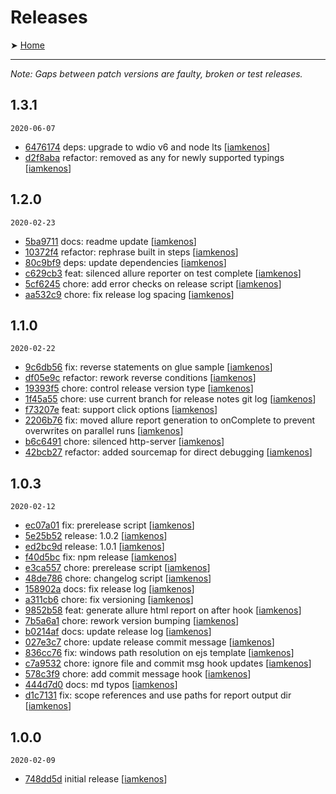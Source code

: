 # Releases

➤ [Home](../README.md)

---

_Note: Gaps between patch versions are faulty, broken or test releases._

## 1.3.1

`2020-06-07`

- [6476174](https://github.com//iamkenos/ellie/commit/6476174) deps: upgrade to wdio v6 and node lts [[iamkenos](https://github.com/iamkenos)]
- [d2f8aba](https://github.com//iamkenos/ellie/commit/d2f8aba) refactor: removed as any for newly supported typings [[iamkenos](https://github.com/iamkenos)]

## 1.2.0

`2020-02-23`

- [5ba9711](https://github.com//iamkenos/ellie/commit/5ba9711) docs: readme update [[iamkenos](https://github.com/iamkenos)]
- [10372f4](https://github.com//iamkenos/ellie/commit/10372f4) refactor: rephrase built in steps [[iamkenos](https://github.com/iamkenos)]
- [80c9bf9](https://github.com//iamkenos/ellie/commit/80c9bf9) deps: update dependencies [[iamkenos](https://github.com/iamkenos)]
- [c629cb3](https://github.com//iamkenos/ellie/commit/c629cb3) feat: silenced allure reporter on test complete [[iamkenos](https://github.com/iamkenos)]
- [5cf6245](https://github.com//iamkenos/ellie/commit/5cf6245) chore: add error checks on release script [[iamkenos](https://github.com/iamkenos)]
- [aa532c9](https://github.com//iamkenos/ellie/commit/aa532c9) chore: fix release log spacing [[iamkenos](https://github.com/iamkenos)]

## 1.1.0

`2020-02-22`

- [9c6db56](https://github.com//iamkenos/ellie/commit/9c6db56) fix: reverse statements on glue sample [[iamkenos](https://github.com/iamkenos)]
- [df05e9c](https://github.com//iamkenos/ellie/commit/df05e9c) refactor: rework reverse conditions [[iamkenos](https://github.com/iamkenos)]
- [19393f5](https://github.com//iamkenos/ellie/commit/19393f5) chore: control release version type [[iamkenos](https://github.com/iamkenos)]
- [1f45a55](https://github.com//iamkenos/ellie/commit/1f45a55) chore: use current branch for release notes git log [[iamkenos](https://github.com/iamkenos)]
- [f73207e](https://github.com//iamkenos/ellie/commit/f73207e) feat: support click options [[iamkenos](https://github.com/iamkenos)]
- [2206b76](https://github.com//iamkenos/ellie/commit/2206b76) fix: moved allure report generation to onComplete to prevent overwrites on parallel runs [[iamkenos](https://github.com/iamkenos)]
- [b6c6491](https://github.com//iamkenos/ellie/commit/b6c6491) chore: silenced http-server [[iamkenos](https://github.com/iamkenos)]
- [42bcb27](https://github.com//iamkenos/ellie/commit/42bcb27) refactor: added sourcemap for direct debugging [[iamkenos](https://github.com/iamkenos)]

## 1.0.3

`2020-02-12`

- [ec07a01](https://github.com//iamkenos/ellie/commit/ec07a01) fix: prerelease script [[iamkenos](https://github.com/iamkenos)]
- [5e25b52](https://github.com//iamkenos/ellie/commit/5e25b52) release: 1.0.2 [[iamkenos](https://github.com/iamkenos)]
- [ed2bc9d](https://github.com//iamkenos/ellie/commit/ed2bc9d) release: 1.0.1 [[iamkenos](https://github.com/iamkenos)]
- [f40d5bc](https://github.com//iamkenos/ellie/commit/f40d5bc) fix: npm release [[iamkenos](https://github.com/iamkenos)]
- [e3ca557](https://github.com//iamkenos/ellie/commit/e3ca557) chore: prerelease script [[iamkenos](https://github.com/iamkenos)]
- [48de786](https://github.com//iamkenos/ellie/commit/48de786) chore: changelog script [[iamkenos](https://github.com/iamkenos)]
- [158902a](https://github.com//iamkenos/ellie/commit/158902a) docs: fix release log [[iamkenos](https://github.com/iamkenos)]
- [a311cb6](https://github.com//iamkenos/ellie/commit/a311cb6) chore: fix versioning [[iamkenos](https://github.com/iamkenos)]
- [9852b58](https://github.com//iamkenos/ellie/commit/9852b58) feat: generate allure html report on after hook [[iamkenos](https://github.com/iamkenos)]
- [7b5a6a1](https://github.com//iamkenos/ellie/commit/7b5a6a1) chore: rework version bumping [[iamkenos](https://github.com/iamkenos)]
- [b0214af](https://github.com//iamkenos/ellie/commit/b0214af) docs: update release log [[iamkenos](https://github.com/iamkenos)]
- [027e3c7](https://github.com//iamkenos/ellie/commit/027e3c7) chore: update release commit message [[iamkenos](https://github.com/iamkenos)]
- [836cc76](https://github.com//iamkenos/ellie/commit/836cc76) fix: windows path resolution on ejs template [[iamkenos](https://github.com/iamkenos)]
- [c7a9532](https://github.com//iamkenos/ellie/commit/c7a9532) chore: ignore file and commit msg hook updates [[iamkenos](https://github.com/iamkenos)]
- [578c3f9](https://github.com//iamkenos/ellie/commit/578c3f9) chore: add commit message hook [[iamkenos](https://github.com/iamkenos)]
- [444d7d0](https://github.com//iamkenos/ellie/commit/444d7d0) docs: md typos [[iamkenos](https://github.com/iamkenos)]
- [d1c7131](https://github.com//iamkenos/ellie/commit/d1c7131) fix: scope references and use paths for report output dir [[iamkenos](https://github.com/iamkenos)]

## 1.0.0

`2020-02-09`

- [748dd5d](https://github.com/iamkenos/ellie/tree/748dd5d) initial release [[iamkenos](https://github.com/iamkenos)]
